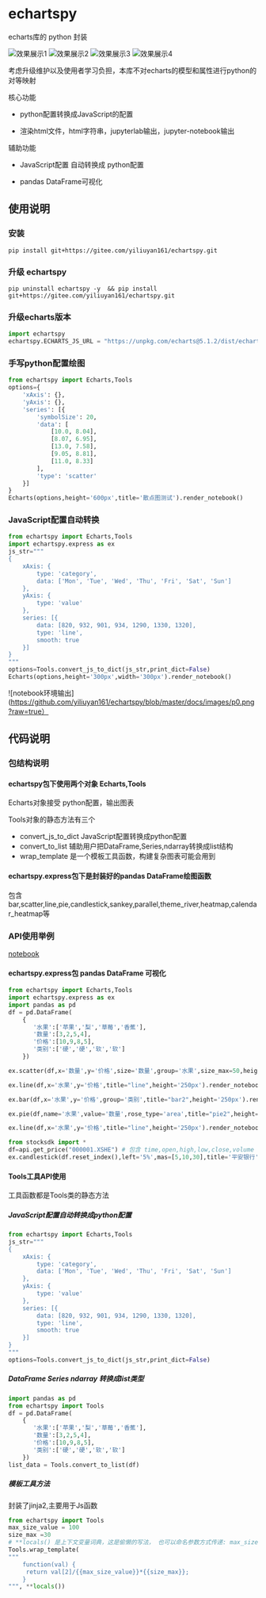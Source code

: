 # echartspy

echarts库的 python 封装

![效果展示1](https://github.com/yiliuyan161/echartspy/blob/master/docs/images/p1.png?raw=true)
![效果展示2](https://github.com/yiliuyan161/echartspy/blob/master/docs/images/p2.png?raw=true)
![效果展示3](https://github.com/yiliuyan161/echartspy/blob/master/docs/images/p3.png?raw=true)
![效果展示4](https://github.com/yiliuyan161/echartspy/blob/master/docs/images/p4.png?raw=true)


考虑升级维护以及使用者学习负担，本库不对echarts的模型和属性进行python的对等映射

核心功能

* python配置转换成JavaScript的配置
  
* 渲染html文件，html字符串，jupyterlab输出，jupyter-notebook输出

辅助功能

* JavaScript配置 自动转换成 python配置
  
* pandas DataFrame可视化



## 使用说明

### 安装
```shell
pip install git+https://gitee.com/yiliuyan161/echartspy.git
```

### 升级 echartspy
```shell
pip uninstall echartspy -y  && pip install git+https://gitee.com/yiliuyan161/echartspy.git
```


### 升级echarts版本
```python
import echartspy
echartspy.ECHARTS_JS_URL = "https://unpkg.com/echarts@5.1.2/dist/echarts.min.js"
```

### 手写python配置绘图
```python
from echartspy import Echarts,Tools
options={
    'xAxis': {},
    'yAxis': {},
    'series': [{
        'symbolSize': 20,
        'data': [
            [10.0, 8.04],
            [8.07, 6.95],
            [13.0, 7.58],
            [9.05, 8.81],
            [11.0, 8.33]
        ],
        'type': 'scatter'
    }]
}
Echarts(options,height='600px',title='散点图测试').render_notebook()
```

### JavaScript配置自动转换
```python
from echartspy import Echarts,Tools
import echartspy.express as ex
js_str="""
{
    xAxis: {
        type: 'category',
        data: ['Mon', 'Tue', 'Wed', 'Thu', 'Fri', 'Sat', 'Sun']
    },
    yAxis: {
        type: 'value'
    },
    series: [{
        data: [820, 932, 901, 934, 1290, 1330, 1320],
        type: 'line',
        smooth: true
    }]
}
"""
options=Tools.convert_js_to_dict(js_str,print_dict=False)
Echarts(options,height='300px',width='300px').render_notebook()
```
![notebook环境输出](https://github.com/yiliuyan161/echartspy/blob/master/docs/images/p0.png?raw=true）


## 代码说明

### 包结构说明

#### echartspy包下使用两个对象 Echarts,Tools

Echarts对象接受 python配置，输出图表

Tools对象的静态方法有三个

* convert_js_to_dict JavaScript配置转换成python配置
* convert_to_list 辅助用户把DataFrame,Series,ndarray转换成list结构
* wrap_template 是一个模板工具函数，构建复杂图表可能会用到

#### echartspy.express包下是封装好的pandas DataFrame绘图函数

包含 bar,scatter,line,pie,candlestick,sankey,parallel,theme_river,heatmap,calendar_heatmap等

### API使用举例

[notebook](https://github.com/yiliuyan161/echartspy/blob/master/docs/echartspy.ipynb)

#### echartspy.express包  pandas DataFrame 可视化

```python
from echartspy import Echarts,Tools
import echartspy.express as ex
import pandas as pd
df = pd.DataFrame(
    {
       '水果':['苹果','梨','草莓','香蕉'],
       '数量':[3,2,5,4],
       '价格':[10,9,8,5],
       '类别':['硬','硬','软','软']
    })
```

```python
ex.scatter(df,x='数量',y='价格',size='数量',group='水果',size_max=50,height='250px',title='scatter').render_notebook()
```

```python
ex.line(df,x='水果',y='价格',title="line",height='250px').render_notebook()
```

```python
ex.bar(df,x='水果',y='价格',group='类别',title="bar2",height='250px').render_notebook()
```

```python
ex.pie(df,name='水果',value='数量',rose_type='area',title="pie2",height='350px').render_notebook()
```

```python
ex.line(df,x='水果',y='价格',title="line",height='250px').render_notebook()
```

```python
from stocksdk import *
df=api.get_price("000001.XSHE") # 包含 time,open,high,low,close,volume 这些列
ex.candlestick(df.reset_index(),left='5%',mas=[5,10,30],title='平安银行').render_notebook()
```

#### Tools工具API使用

工具函数都是Tools类的静态方法

##### JavaScript配置自动转换成python配置
```python
from echartspy import Echarts,Tools
js_str="""
{
    xAxis: {
        type: 'category',
        data: ['Mon', 'Tue', 'Wed', 'Thu', 'Fri', 'Sat', 'Sun']
    },
    yAxis: {
        type: 'value'
    },
    series: [{
        data: [820, 932, 901, 934, 1290, 1330, 1320],
        type: 'line',
        smooth: true
    }]
}
"""
options=Tools.convert_js_to_dict(js_str,print_dict=False)
```

##### DataFrame Series ndarray 转换成list类型

```python
import pandas as pd
from echartspy import Tools
df = pd.DataFrame(
    {
       '水果':['苹果','梨','草莓','香蕉'],
       '数量':[3,2,5,4],
       '价格':[10,9,8,5],
       '类别':['硬','硬','软','软']
    })
list_data = Tools.convert_to_list(df)
```

##### 模板工具方法
封装了jinja2,主要用于Js函数

```python
from echartspy import Tools
max_size_value = 100
size_max =30
# **locals() 是上下文变量词典，这是偷懒的写法， 也可以命名参数方式传递: max_size_value=max_size_value,size_max=size_max
Tools.wrap_template(
"""
    function(val) {
     return val[2]/{{max_size_value}}*{{size_max}};
    }
""", **locals())
```

